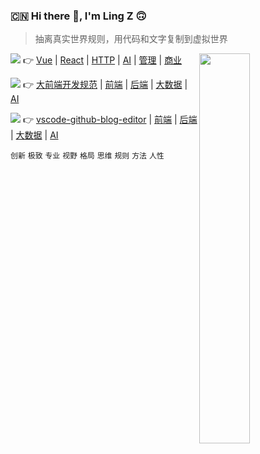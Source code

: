 ### :cn: Hi there 👋, I'm Ling Z 🙃

> 抽离真实世界规则，用代码和文字复制到虚拟世界

<img align="right" width="40%" src="https://github-readme-stats.vercel.app/api?username=zerotj&show_icons=true&icon_color=0366d6&text_color=24292e&bg_color=ffffff&hide_title=true" />

<img src="https://img.shields.io/badge/-博客文章-green?style=plastic" /> 👉
[Vue](https://github.com/zhanglingx/blog/labels/Vue) | [React](https://github.com/zhanglingx/blog/labels/React)  | [HTTP](https://github.com/zhanglingx/blog/labels/http) | [AI](https://github.com/zhanglingx/blog/labels/ai) | [管理](https://github.com/zhanglingx/blog/labels/management) | [商业](https://github.com/zhanglingx/blog/labels/business)  

<img src="https://img.shields.io/badge/-架构体系-yellow?style=flat-square" /> 👉
[大前端开发规范](https://standard.zhangling.me) | [前端](https://github.com/zhanglingx?tab=repositories&q=fe) | [后端](https://github.com/zhanglingx?tab=repositories&q=be)  | [大数据](https://github.com/zhanglingx?tab=repositories&q=data) | [AI](https://github.com/zhanglingx?tab=repositories&q=ai)

<img src="https://img.shields.io/badge/-开源项目-red" /> 👉
[vscode-github-blog-editor]() | [前端](https://github.com/zhanglingx?tab=repositories&q=fe) | [后端](https://github.com/zhanglingx?tab=repositories&q=be)  | [大数据](https://github.com/zhanglingx?tab=repositories&q=data) | [AI](https://github.com/zhanglingx?tab=repositories&q=ai)

`创新` `极致` `专业` `视野` `格局` `思维` `规则` `方法` `人性`

<!-- 此处公众号二维码、各大平台链接、作品/书籍/商业项目链接 -->

<!--
**zhanglingx/zhanglingx** is a ✨ _special_ ✨ repository because its `README.md` (this file) appears on your GitHub profile.

Here are some ideas to get you started:

- 🔭 I’m currently working on ...
- 🌱 I’m currently learning ...
- 👯 I’m looking to collaborate on ...
- 🤔 I’m looking for help with ...
- 💬 Ask me about ...
- 📫 How to reach me: ...
- 😄 Pronouns: ...
- ⚡ Fun fact: ...
-->
